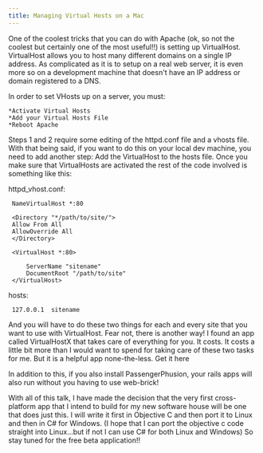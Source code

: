 ```yaml
---
title: Managing Virtual Hosts on a Mac
---
```


One of the coolest tricks that you can do with Apache (ok, so not the coolest but certainly one of the most useful!!) is setting up VirtualHost.  VirtualHost allows you to host many different domains on a single IP address.  As complicated as it is to setup on a real web server, it is even more so on a development machine that doesn't have an IP address or domain registered to a DNS.


In order to set VHosts up on a server, you must:

    *Activate Virtual Hosts
    *Add your Virtual Hosts File
    *Reboot Apache


Steps 1 and 2 require some editing of the httpd.conf file and a vhosts file.  With that being said, if you want to do this on your local
dev machine, you need to add another step: Add the VirtualHost to the hosts file.  Once you make sure that VirtualHosts are activated
the rest of the code involved is something like this:


httpd_vhost.conf:
    
     NameVirtualHost *:80
     
     <Directory "*/path/to/site/">
     Allow From All
     AllowOverride All
     </Directory>

     <VirtualHost *:80> 

         ServerName "sitename"
         DocumentRoot "/path/to/site"
     </VirtualHost>

hosts:
    
     127.0.0.1  sitename

  And you will have to do these two things for each and every site that you want to use with VirtualHost.  Fear not, there is another
way!  I found an app called VirtualHostX that takes care of everything for you.  It costs.  It costs a little bit more than I would want to spend
for taking care of these two tasks for me.  But it is a helpful app none-the-less. Get it here

In addition to this, if you also install PassengerPhusion, your rails apps will also run without you having to use web-brick!


With all of this talk, I have made the decision that the very first cross-platform app that I intend to build for my new software house 
will be one that does just this.  I will write it first in Objective C and then port it to Linux and then in C# for Windows. (I hope that I can port
the objective c code straight into Linux...but if not I can use C# for both Linux and Windows) So stay tuned for the free beta application!! 

